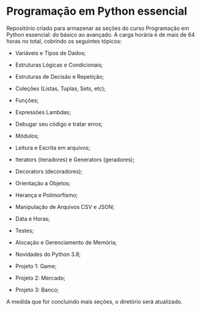 # Programação em Python essencial
Repositório criado para armazenar as seções do curso Programação em Python essencial:
do básico ao avançado.
A carga horária é de mais de 64 horas no total, cobrindo os seguintes tópicos:

- Variáveis e Tipos de Dados;
- Estruturas Lógicas e Condicionais;
- Estruturas de Decisão e Repetição;
- Coleções (Listas, Tuplas, Sets, etc);
- Funções;
- Expressões Lambdas;
- Debugar seu código e tratar erros;
- Módulos;
- Leitura e Escrita em arquivos; 
- Iterators (iteradores) e  Generators (geradores);
- Decorators (decoradores);
- Orientação a Objetos;
- Herança e Polimorfismo;
- Manipulação de Arquivos CSV e JSON;
- Data e Horas;
- Testes;
- Alocação e Gerenciamento de Memória;
- Novidades do Python 3.8;
  
- Projeto 1: Game;
- Projeto 2: Mercado;
- Projeto 3: Banco;


A medida que for concluindo mais seções, o diretório será atualizado.
